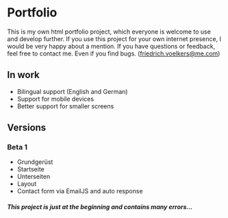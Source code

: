 # Portfolio

This is my own html portfolio project, which everyone is welcome to use and develop further. If you use this project for your own internet presence, I would be very happy about a mention. If you have questions or feedback, feel free to contact me. Even if you find bugs. (friedrich.voelkers@me.com)

## In work

- Bilingual support (English and German)
- Support for mobile devices
- Better support for smaller screens

## Versions

### Beta 1

- Grundgerüst
- Startseite
- Unterseiten
- Layout
- Contact form via EmailJS and auto response

##### This project is just at the beginning and contains many errors...
